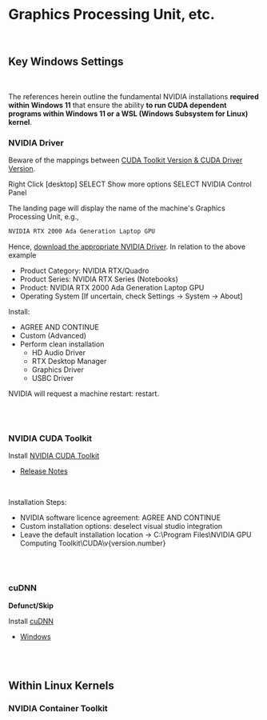 <br>

# Graphics Processing Unit, etc.

<br>

## Key Windows Settings

<br>

The references herein outline the fundamental NVIDIA installations **required within Windows 11** that ensure the ability **to run CUDA dependent programs within Windows 11 or a WSL (Windows Subsystem for Linux) kernel**. 


### NVIDIA Driver

Beware of the mappings between [CUDA Toolkit Version & CUDA Driver Version](https://docs.nvidia.com/cuda/cuda-toolkit-release-notes/index.html#id5:~:text=Windows%2C%20WSL-,CUDA%20Driver,-Running%20a%20CUDA).

Right Click [desktop]
SELECT Show more options
SELECT NVIDIA Control Panel

The landing page will display the name of the machine's Graphics Processing Unit, e.g.,

```markdown
NVIDIA RTX 2000 Ada Generation Laptop GPU 
```

Hence, [download the appropriate NVIDIA Driver](https://www.nvidia.com/en-gb/drivers/).  In relation to the above example

* Product Category: NVIDIA RTX/Quadro
* Product Series: NVIDIA RTX Series (Notebooks)
* Product: NVIDIA RTX 2000 Ada Generation Laptop GPU
* Operating System [If uncertain, check Settings -> System -> About]

Install:

* AGREE AND CONTINUE
* Custom (Advanced)
* Perform clean installation
  * HD Audio Driver
  * RTX Desktop Manager
  * Graphics Driver
  * USBC Driver

NVIDIA will request a machine restart: restart.

<br>
<br>


### NVIDIA CUDA Toolkit

Install [NVIDIA CUDA Toolkit](https://developer.nvidia.com/cuda-downloads)
* [Release Notes](https://docs.nvidia.com/cuda/cuda-toolkit-release-notes/index.html)

<br>

Installation Steps:
* NVIDIA software licence agreement: AGREE AND CONTINUE
* Custom installation options: deselect visual studio integration
* Leave the default installation location $\rightarrow$ C:\Program Files\NVIDIA GPU Computing Toolkit\CUDA\v{version.number}


<br>
<br>

### cuDNN

**Defunct/Skip**

Install [cuDNN](https://developer.nvidia.com/cudnn)
* [Windows](https://docs.nvidia.com/deeplearning/cudnn/install-guide/index.html#install-windows)


<br>
<br>

## Within Linux Kernels

### NVIDIA Container Toolkit


<br>
<br>

<br>
<br>

<br>
<br>

<br>
<br>
